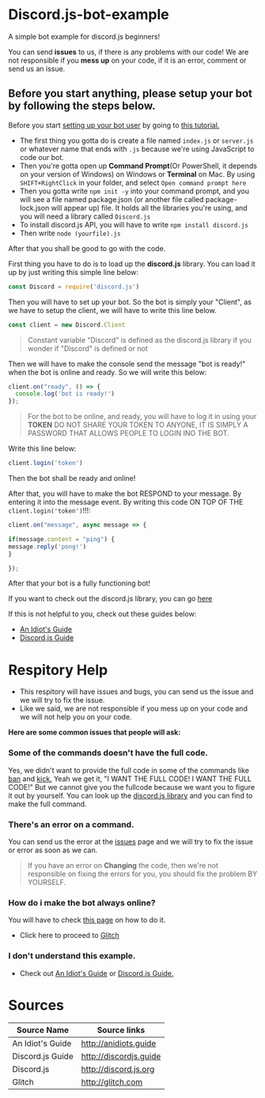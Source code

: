 # Discord.js-bot-example
A simple bot example for discord.js beginners!

You can send **issues** to us, if there is any problems with our code!
We are not responsible if you **mess up** on your code, if it is an error, comment or send us an issue.

## Before you start anything, please setup your bot by following the steps below.
Before you start [setting up your bot user](https://discordapp.com/developers/docs) by going to [this tutorial.](https://anidiots.guide/first-bot/your-first-bot)

- The first thing you gotta do is create a file named `index.js` or `server.js` or whatever name that ends with `.js` because we're using JavaScript to code our bot.
- Then you're gotta open up **Command Prompt**(Or PowerShell, it depends on your version of Windows) on Windows or **Terminal** on Mac. By using `SHIFT+RightClick` in your folder, and select `Open command prompt here`
- Then you gotta write `npm init -y` into your command prompt, and you will see a file named package.json (or another file called package-lock.json will appear up) file. It holds all the libraries you're using, and you will need a library called `Discord.js`
- To install discord.js API, you will have to write `npm install discord.js`
- Then write `node (yourfile).js`

After that you shall be good to go with the code.

First thing you have to do is to load up the **discord.js** library.
You can load it up by just writing this simple line below:

```js
const Discord = require('discord.js')
```
Then you will have to set up your bot. 
So the bot is simply your "Client", as we have to setup the client, we will have to write this line below.

```js
const client = new Discord.Client
```
> Constant variable "Discord" is defined as the discord.js library if you wonder if "Discord" is defined or not

Then we will have to make the console send the message "bot is ready!" when the bot is online and ready. So we will write this below:

```js
client.on("ready", () => {
  console.log('bot is ready!')
});
```

> For the bot to be online, and ready, you will have to log it in using your **TOKEN**
> DO NOT SHARE YOUR TOKEN TO ANYONE, IT IS SIMPLY A PASSWORD THAT ALLOWS PEOPLE TO LOGIN INO THE BOT.

Write this line below:

```js
client.login('token')
```
Then the bot shall be ready and online!

After that, you will have to make the bot RESPOND to your message. By entering it into the message event.
By writing this code ON TOP OF THE `client.login('token')`!!!:

```js
client.on("message", async message => {

if(message.content = "ping") {
message.reply('pong!')
}

});
```
After that your bot is a fully functioning bot!

If you want to check out the discord.js library, you can go [here](discord.js.org)

If this is not helpful to you, check out these guides below:
- [An Idiot's Guide](http://anidiots.guide)
- [Discord.js Guide](https://discordjs.guide)

Respitory Help
==================================
- This respitory will have issues and bugs, you can send us the issue and we will try to fix the issue.
- Like we said, we are not responsible if you mess up on your code and we will not help you on your code.

**Here are some common issues that people will ask:**

### Some of the commands doesn't have the full code.
Yes, we didn't want to provide the full code in some of the commands like [ban](https://github.com/ElectroCrysZtaL/Discord.js-bot-example/blob/master/commands/ban.js) and [kick.](https://github.com/ElectroCrysZtaL/Discord.js-bot-example/blob/master/commands/kick.js)
Yeah we get it, "I WANT THE FULL CODE! I WANT THE FULL CODE!" But we cannot give you the fullcode because we want you to figure it out by yourself. You can look up the [discord.js library](discord.js.org) and you can find to make the full command.
### There's an error on a command.
You can send us the error at the [issues](https://github.com/ElectroCrysZtaL/Discord.js-bot-example/issues) page and we will try to fix the issue or error as soon as we can.

> If you have an error on **Changing** the code, then we're not responsible on fixing the errors for you, you should fix the problem BY YOURSELF.
### How do i make the bot always online?
You will have to check [this page](http://anidiots.guide/other-guides/hosting-on-glitch) on how to do it.
- Click here to proceed to [Glitch](glitch.com)
### I don't understand this example.
- Check out [An Idiot's Guide](http://anidiots.guide) or [Discord.js Guide.](https://discordjs.guide)

Sources
=============================

Source Name | Source links
------------ | -------------
An Idiot's Guide| http://anidiots.guide
Discord.js Guide| http://discordjs.guide
Discord.js| http://discord.js.org
Glitch | http://glitch.com
